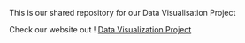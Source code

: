 This is our shared repository for our Data Visualisation Project

Check our website out ! [Data Visualization Project](https://marcogiacoppo.github.io/Data-Visualization-Project/)
